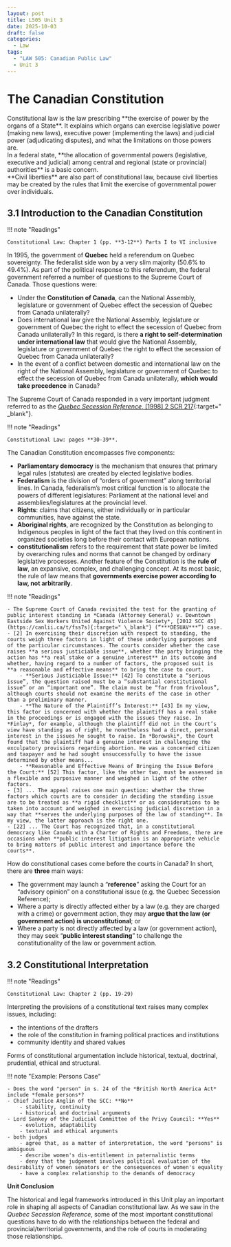 ```yaml
---
layout: post
title: L505 Unit 3
date: 2025-10-03
draft: false
categories:
  - Law
tags:
  - "LAW 505: Canadian Public Law"
  - Unit 3
---
```


# The Canadian Constitution

<p class="highlight green" markdown="1">Constitutional law is the law prescribing **the exercise of power by the organs of a State**. It explains which organs can exercise legislative power (making new laws), executive power (implementing the laws) and judicial power (adjudicating disputes), and what the limitations on those powers are.<br> In a federal state, **the allocation of governmental powers (legislative, executive and judicial) among central and regional (state or provincial) authorities** is a basic concern.<br> **Civil liberties** are also part of constitutional law, because civil liberties may be created by the rules that limit the exercise of governmental power over individuals.</p>

## 3.1 Introduction to the Canadian Constitution

!!! note "Readings"

    Constitutional Law: Chapter 1 (pp. **3-12**) Parts I to VI inclusive

In 1995, the government of **Quebec** held a referendum on Quebec sovereignty. The federalist side won by a very slim majority (50.6% to 49.4%). As part of the political response to this referendum, the federal government referred a number of questions to the Supreme Court of Canada. Those questions were:

- Under the **Constitution of Canada**, can the National Assembly, legislature or government of Quebec effect the secession of Quebec from Canada unilaterally?
- Does international law give the National Assembly, legislature or government of Quebec the right to effect the secession of Quebec from Canada unilaterally? In this regard, is there **a right to self‑determination under international law** that would give the National Assembly, legislature or government of Quebec the right to effect the secession of Quebec from Canada unilaterally?
- In the event of a conflict between domestic and international law on the right of the National Assembly, legislature or government of Quebec to effect the secession of Quebec from Canada unilaterally, **which would take precedence** in Canada?

The Supreme Court of Canada responded in a very important judgment referred to as the [_Quebec Secession Reference_, [1998] 2 SCR 217](https://canlii.ca/t/1fqr3){:target=" \_blank"}.

!!! note "Readings"

    Constitutional Law: pages **30-39**.

The Canadian Constitution encompasses five components:

- **Parliamentary democracy** is the mechanism that ensures that primary legal rules (statutes) are created by elected legislative bodies.
- **Federalism** is the division of “orders of government” along territorial lines. In Canada, federalism’s most critical function is to allocate the powers of different legislatures: Parliament at the national level and assemblies/legislatures at the provincial level.
- **Rights**: claims that citizens, either individually or in particular communities, have against the state.
- **Aboriginal rights**, are recognized by the Constitution as belonging to Indigenous peoples in light of the fact that they lived on this continent in organized societies long before their contact with European nations.
- **constitutionalism** refers to the requirement that state power be limited by overarching rules and norms that cannot be changed by ordinary legislative processes. Another feature of the Constitution is the **rule of law**, an expansive, complex, and challenging concept. At its most basic, the rule of law means that **governments exercise power according to law, not arbitrarily**.

!!! note "Readings"

    - The Supreme Court of Canada revisited the test for the granting of public interest standing in *Canada (Attorney General) v. Downtown Eastside Sex Workers United Against Violence Society*, [2012 SCC 45](https://canlii.ca/t/fss7s){:target=" \_blank"} (“***DESUAV***”) case.
    - [2] In exercising their discretion with respect to standing, the courts weigh three factors in light of these underlying purposes and of the particular circumstances. The courts consider whether the case raises **a serious justiciable issue**, whether the party bringing the action has **a real stake or a genuine interest** in its outcome and whether, having regard to a number of factors, the proposed suit is **a reasonable and effective means** to bring the case to court.
        - **Serious Justiciable Issue:** [42] To constitute a “serious issue”, the question raised must be a “substantial constitutional issue” or an “important one”. The claim must be “far from frivolous”, although courts should not examine the merits of the case in other than a preliminary manner.
        - **The Nature of the Plaintiff’s Interest:** [43] In my view, this factor is concerned with whether the plaintiff has a real stake in the proceedings or is engaged with the issues they raise. In *Finlay*, for example, although the plaintiff did not in the Court’s view have standing as of right, he nonetheless had a direct, personal interest in the issues he sought to raise. In *Borowski*, the Court found that the plaintiff had a genuine interest in challenging the exculpatory provisions regarding abortion. He was a concerned citizen and taxpayer and he had sought unsuccessfully to have the issue determined by other means...
        - **Reasonable and Effective Means of Bringing the Issue Before the Court:** [52] This factor, like the other two, must be assessed in a flexible and purposive manner and weighed in light of the other factors.
    - [3] ... The appeal raises one main question: whether the three factors which courts are to consider in deciding the standing issue are to be treated as **a rigid checklist** or as considerations to be taken into account and weighed in exercising judicial discretion in a way that **serves the underlying purposes of the law of standing**. In my view, the latter approach is the right one.
    - [22] ... The Court has recognized that, in a constitutional democracy like Canada with a Charter of Rights and Freedoms, there are occasions when **public interest litigation is an appropriate vehicle to bring matters of public interest and importance before the courts**.

How do constitutional cases come before the courts in Canada? In short, there are **three** main ways:

- The government may launch a “**reference**” asking the Court for an “advisory opinion” on a constitutional issue (e.g. the Quebec Secession Reference);
- Where a party is directly affected either by a law (e.g. they are charged with a crime) or government action, they may **argue that the law (or government action) is unconstitutional**; or
- Where a party is not directly affected by a law (or government action), they may seek “**public interest standing**” to challenge the constitutionality of the law or government action.

## 3.2 Constitutional Interpretation

!!! note "Readings"

    Constitutional Law: Chapter 2 (pp. 19-29)

Interpreting the provisions of a constitutional text raises many complex issues, including:

- the intentions of the drafters
- the role of the constitution in framing political practices and institutions
- community identity and shared values


Forms of constitutional argumentation include historical, textual, doctrinal, prudential, ethical and structural.

!!! note "Example: Persons Case"

    - Does the word "person" in s. 24 of the *British North America Act* include *female persons*?
    - Chief Justice Anglin of the SCC: **No**
        - stability, continuity
        - historical and doctrinal arguments
    - Lord Sankey of the Judicial Committee of the Privy Council: **Yes**
        - evolution, adaptability
        - textural and ethical arguments
    - both judges
        - agree that, as a matter of interpretation, the word "persons" is ambiguous
        - describe women's dis-entitlement in paternalistic terms
        - deny that the judgement involves political evaluation of the desirability of women senators or the consequences of women's equality
        - have a complex relationship to the demands of democracy

**Unit Conclusion**

The historical and legal frameworks introduced in this Unit play an important role in shaping all aspects of Canadian constitutional law.  As we saw in the *Quebec Secession Reference*, some of the most important constitutional questions have to do with the relationships between the federal and provincial/territorial governments, and the role of courts in moderating those relationships.  




